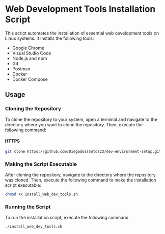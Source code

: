 # Web Development Tools Installation Script

This script automates the installation of essential web development tools on Linux systems. It installs the following tools:

- Google Chrome
- Visual Studio Code
- Node.js and npm
- Git
- Postman
- Docker
- Docker Compose

## Usage

### Cloning the Repository

To clone the repository to your system, open a terminal and navigate to the directory where you want to clone the repository. Then, execute the following command:

#### HTTPS
```bash
git clone https://github.com/Diegodossantos23/dev-environment-setup.git
```

### Making the Script Executable

After cloning the repository, navigate to the directory where the repository was cloned. Then, execute the following command to make the installation script executable:
```bash
chmod +x install_web_dev_tools.sh
```

### Running the Script
To run the installation script, execute the following command:
```bash
./install_web_dev_tools.sh
```
